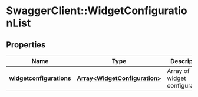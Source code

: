 # SwaggerClient::WidgetConfigurationList

## Properties
Name | Type | Description | Notes
------------ | ------------- | ------------- | -------------
**widgetconfigurations** | [**Array&lt;WidgetConfiguration&gt;**](WidgetConfiguration.md) | Array of widget configurations | [optional] 


